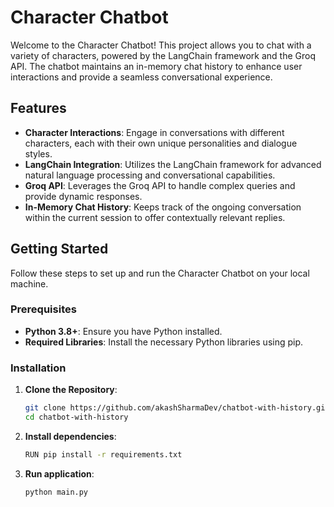 # Character Chatbot

Welcome to the Character Chatbot! This project allows you to chat with a variety of characters, powered by the LangChain framework and the Groq API. The chatbot maintains an in-memory chat history to enhance user interactions and provide a seamless conversational experience.

## Features

- **Character Interactions**: Engage in conversations with different characters, each with their own unique personalities and dialogue styles.
- **LangChain Integration**: Utilizes the LangChain framework for advanced natural language processing and conversational capabilities.
- **Groq API**: Leverages the Groq API to handle complex queries and provide dynamic responses.
- **In-Memory Chat History**: Keeps track of the ongoing conversation within the current session to offer contextually relevant replies.

## Getting Started

Follow these steps to set up and run the Character Chatbot on your local machine.

### Prerequisites

- **Python 3.8+**: Ensure you have Python installed.
- **Required Libraries**: Install the necessary Python libraries using pip.

### Installation

1. **Clone the Repository**:

   ```bash
   git clone https://github.com/akashSharmaDev/chatbot-with-history.git
   cd chatbot-with-history
   ```

2. **Install dependencies**:

    ```bash
    RUN pip install -r requirements.txt
    ```

3. **Run application**:

    ```bash
    python main.py
    ```